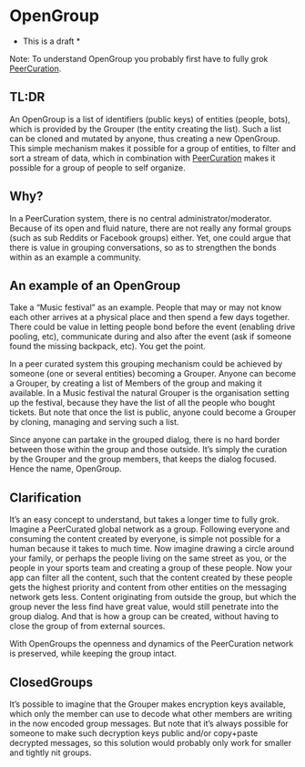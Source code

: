 # OpenGroup

* This is a draft *

Note: To understand OpenGroup you probably first have to fully grok [PeerCuration](https://github.com/baumbit/peercuration).

## TL:DR
An OpenGroup is a list of identifiers (public keys) of entities (people, bots), which is provided by the Grouper (the entity creating the list). Such a list can be cloned and mutated by anyone, thus creating a new OpenGroup. This simple mechanism makes it possible for a group of entities, to filter and sort a stream of data, which in combination with [PeerCuration](https://github.com/baumbit/peercuration) makes it possible for a group of people to self organize. 

## Why?
In a PeerCuration system, there is no central administrator/moderator. Because of its open and fluid nature, there are not really any formal groups (such as sub Reddits or Facebook groups) either. Yet, one could argue that there is value in grouping conversations, so as to strengthen the bonds within as an example a community.

## An example of an OpenGroup
Take a “Music festival” as an example. People that may or may not know each other arrives at a physical place and then spend a few days together. There could be value in letting people bond before the event (enabling drive pooling, etc), communicate during and also after the event (ask if someone found the missing backpack, etc). You get the point.

In a peer curated system this grouping mechanism could be achieved by someone (one or several entities) becoming a Grouper. Anyone can become a Grouper, by creating a list of Members of the group and making it available. In a Music festival the natural Grouper is the organisation setting up the festival, because they have the list of all the people who bought tickets. But note that once the list is public, anyone could become a Grouper by cloning, managing and serving such a list.

Since anyone can partake in the grouped dialog, there is no hard border between those within the group and those outside. It’s simply the curation by the Grouper and the group members, that keeps the dialog focused. Hence the name, OpenGroup.

## Clarification
It’s an easy concept to understand, but takes a longer time to fully grok. Imagine a PeerCurated global network as a group. Following everyone and consuming the content created by everyone, is simple not possible for a human because it takes to much time. Now imagine drawing a circle around your family, or perhaps the people living on the same street as you, or the people in your sports team and creating a group of these people. Now your app can filter all the content, such that the content created by these people gets the highest priority and content from other entities on the messaging network gets less. Content originating from outside the group, but which the group never the less find have great value, would still penetrate into the group dialog. And that is how a group can be created, without having to close the group of from external sources. 

With OpenGroups the openness and dynamics of the PeerCuration network is preserved, while keeping the group intact.

## ClosedGroups
It’s possible to imagine that the Grouper makes encryption keys available, which only the member can use to decode what other members are writing in the now encoded group messages. But note that it’s always possible for someone to make such decryption keys public and/or copy+paste decrypted messages, so this solution would probably only work for smaller and tightly nit groups.

